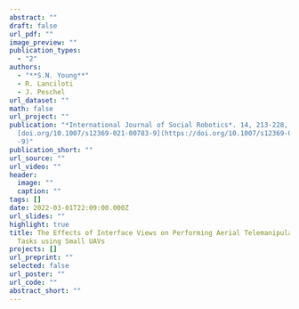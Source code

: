 ```yaml
---
abstract: ""
draft: false
url_pdf: ""
image_preview: ""
publication_types:
  - "2"
authors:
  - "**S.N. Young**"
  - R. Lanciloti
  - J. Peschel
url_dataset: ""
math: false
url_project: ""
publication: "*International Journal of Social Robotics*. 14, 213-228,
  [doi.org/10.1007/s12369-021-00783-9](https://doi.org/10.1007/s12369-021-00783\
  -9)"
publication_short: ""
url_source: ""
url_video: ""
header:
  image: ""
  caption: ""
tags: []
date: 2022-03-01T22:09:00.000Z
url_slides: ""
highlight: true
title: The Effects of Interface Views on Performing Aerial Telemanipulation
  Tasks using Small UAVs
projects: []
url_preprint: ""
selected: false
url_poster: ""
url_code: ""
abstract_short: ""
---
```

